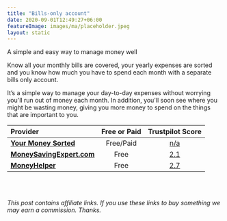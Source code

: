 ```yaml
---
title: "Bills-only account"
date: 2020-09-01T12:49:27+06:00
featureImage: images/ma/placeholder.jpeg
layout: static
---
```


A simple and easy way to manage money well

Know all your monthly bills are covered, your yearly expenses are sorted and you know how much you have to spend each month with a separate bills only account.

It’s a simple way to manage your day-to-day expenses without worrying you'll run out of money each month. In addition, you'll soon see where you might be wasting money, giving you more money to spend on the things that are important to you.

| Provider      | Free or Paid  |  Trustpilot Score  |
| :-----------          | :--------------:      |  :--------------:         |
| [**Your Money Sorted**](https://www.yourmoneysorted.co.uk/blog/bills-account-simplest-way-budgeting-ever) | Free/Paid | [n/a](n/a) | 
| [**MoneySavingExpert.com**](https://www.moneysavingexpert.com/banking/compare-best-bank-accounts/) | Free | [2.1](https://www.trustpilot.com/review/www.moneysavingexpert.com) | 
| [**MoneyHelper**](https://www.moneyhelper.org.uk/en/everyday-money/budgeting/managing-your-money-using-the-jam-jar-approach) | Free | [2.7](https://www.trustpilot.com/review/www.moneyhelper.org.uk) | 
  

<br/><br/>

*This post contains affiliate links. If you use these links to buy something we may
earn a commission. Thanks.*






